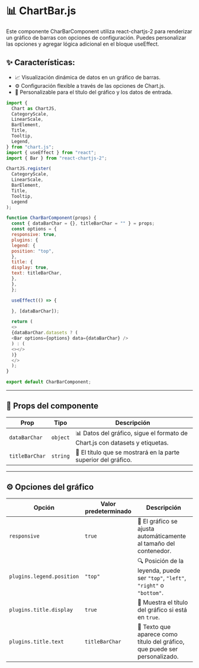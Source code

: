 # 📊 ChartBar.js

Este componente CharBarComponent utiliza react-chartjs-2 para renderizar un gráfico de barras con opciones de configuración. Puedes personalizar las opciones y agregar lógica adicional en el bloque useEffect.

## ✨ Características:

- 📈 Visualización dinámica de datos en un gráfico de barras.
- ⚙️ Configuración flexible a través de las opciones de Chart.js.
- 🎨 Personalizable para el título del gráfico y los datos de entrada.

```js
import {
  Chart as ChartJS,
  CategoryScale,
  LinearScale,
  BarElement,
  Title,
  Tooltip,
  Legend,
} from "chart.js";
import { useEffect } from "react";
import { Bar } from "react-chartjs-2";

ChartJS.register(
  CategoryScale,
  LinearScale,
  BarElement,
  Title,
  Tooltip,
  Legend
);

function CharBarComponent(props) {
  const { dataBarChar = {}, titleBarChar = "" } = props;
  const options = {
  responsive: true,
  plugins: {
  legend: {
  position: "top",
  },
  title: {
  display: true,
  text: titleBarChar,
  },
  },
  };

  useEffect(() => {

  }, [dataBarChar]);

  return (
  <>
  {dataBarChar.datasets ? (
  <Bar options={options} data={dataBarChar} />
  ) : (
  <></>
  )}
  </>
  );
}

export default CharBarComponent;
```

---
## 🧩 Props del componente

| Prop           | Tipo     | Descripción                                                                 |
|----------------|----------|-----------------------------------------------------------------------------|
| `dataBarChar`  | `object` | 📊 Datos del gráfico, sigue el formato de Chart.js con datasets y etiquetas. |
| `titleBarChar` | `string` | 📝 El título que se mostrará en la parte superior del gráfico.                |



---

## ⚙️ Opciones del gráfico

| Opción                    | Valor predeterminado | Descripción                                                                                      |
|---------------------------|----------------------|--------------------------------------------------------------------------------------------------|
| `responsive`              | `true`               | 📐 El gráfico se ajusta automáticamente al tamaño del contenedor.                                 |
| `plugins.legend.position` | `"top"`              | 🔍 Posición de la leyenda, puede ser `"top"`, `"left"`, `"right"` o `"bottom"`.                   |
| `plugins.title.display`   | `true`               | 🎨 Muestra el título del gráfico si está en `true`.                                               |
| `plugins.title.text`      | `titleBarChar`       | 📝 Texto que aparece como título del gráfico, que puede ser personalizado.             